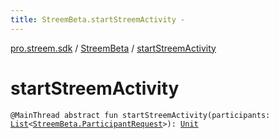 ```yaml
---
title: StreemBeta.startStreemActivity - 
---
```


[pro.streem.sdk](../index.html) / [StreemBeta](index.html) / [startStreemActivity](./start-streem-activity.html)

# startStreemActivity

`@MainThread abstract fun startStreemActivity(participants: `[`List`](https://kotlinlang.org/api/latest/jvm/stdlib/kotlin.collections/-list/index.html)`<`[`StreemBeta.ParticipantRequest`](-participant-request/index.html)`>): `[`Unit`](https://kotlinlang.org/api/latest/jvm/stdlib/kotlin/-unit/index.html)